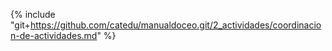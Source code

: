 
{% include "git+https://github.com/catedu/manualdoceo.git/2_actividades/coordinacion-de-actividades.md" %}
